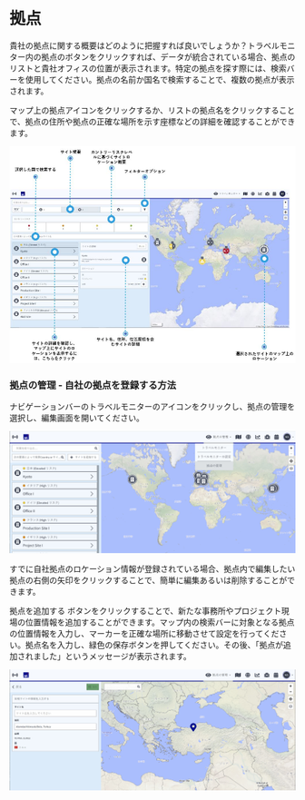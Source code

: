 # 拠点

貴社の拠点に関する概要はどのように把握すれば良いでしょうか？トラベルモニター内の拠点のボタンをクリックすれば、データが統合されている場合、拠点のリストと貴社オフィスの位置が表示されます。特定の拠点を探す際には、検索バーを使用してください。拠点の名前か国名で検索することで、複数の拠点が表示されます。

マップ上の拠点アイコンをクリックするか、リストの拠点名をクリックすることで、拠点の住所や拠点の正確な場所を示す座標などの詳細を確認することができます。

![](../../.gitbook/assets/tm_img03%20%284%29.jpg)

### 拠点の管理 - 自社の拠点を登録する方法

ナビゲーションバーのトラベルモニターのアイコンをクリックし、拠点の管理を選択し、編集画面を開いてください。

![](../../.gitbook/assets/site_management%20%285%29.jpg)

すでに自社拠点のロケーション情報が登録されている場合、拠点内で編集したい拠点の右側の矢印をクリックすることで、簡単に編集あるいは削除することができます。

拠点を追加する ボタンをクリックすることで、新たな事務所やプロジェクト現場の位置情報を追加することができます。マップ内の検索バーに対象となる拠点の位置情報を入力し、マーカーを正確な場所に移動させて設定を行ってください。拠点名を入力し、緑色の保存ボタンを押してください。その後、「拠点が追加されました」というメッセージが表示されます。

![](../../.gitbook/assets/site_management_new%20%285%29.jpg)

